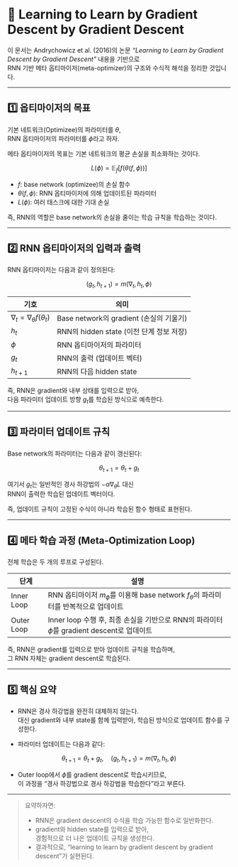 # 🧠 Learning to Learn by Gradient Descent by Gradient Descent

이 문서는 Andrychowicz et al. (2016)의 논문 *“Learning to Learn by Gradient Descent by Gradient Descent”* 내용을 기반으로  
RNN 기반 메타 옵티마이저(meta-optimizer)의 구조와 수식적 해석을 정리한 것입니다.

---

## 1️⃣ 옵티마이저의 목표

기본 네트워크(Optimizee)의 파라미터를 $\theta$,  
RNN 옵티마이저의 파라미터를 $\phi$라고 하자.  

메타 옵티마이저의 목표는 기본 네트워크의 평균 손실을 최소화하는 것이다.

$$
L(\phi) = \mathbb{E} _f [f(\theta(f, \phi))]
$$

- $f$: base network (optimizee)의 손실 함수  
- $\theta(f, \phi)$: RNN 옵티마이저에 의해 업데이트된 파라미터  
- $L(\phi)$: 여러 태스크에 대한 기대 손실  

즉, RNN의 역할은 base network의 손실을 줄이는 학습 규칙을 학습하는 것이다.

---

## 2️⃣ RNN 옵티마이저의 입력과 출력

RNN 옵티마이저는 다음과 같이 정의된다:

$$
(g _t, h _{t+1}) = m(\nabla _t, h _t, \phi)
$$

| 기호 | 의미 |
|------|------|
| $\nabla _t = \nabla _\theta f(\theta _t)$ | Base network의 gradient (손실의 기울기) |
| $h _t$ | RNN의 hidden state (이전 단계 정보 저장) |
| $\phi$ | RNN 옵티마이저의 파라미터 |
| $g _t$ | RNN의 출력 (업데이트 벡터) |
| $h _{t+1}$ | RNN의 다음 hidden state |

즉, RNN은 gradient와 내부 상태를 입력으로 받아,  
다음 파라미터 업데이트 방향 $g _t$를 학습된 방식으로 예측한다.

---

## 3️⃣ 파라미터 업데이트 규칙

Base network의 파라미터는 다음과 같이 갱신된다:

$$
\theta _{t+1} = \theta _t + g _t
$$

여기서 $g _t$는 일반적인 경사 하강법의 $-\alpha \nabla _\theta L$ 대신  
RNN이 출력한 학습된 업데이트 벡터이다.  

즉, 업데이트 규칙이 고정된 수식이 아니라 학습된 함수 형태로 표현된다.

---

## 4️⃣ 메타 학습 과정 (Meta-Optimization Loop)

전체 학습은 두 개의 루프로 구성된다.

| 단계 | 설명 |
|------|------|
| Inner Loop | RNN 옵티마이저 $m _\phi$를 이용해 base network $f _\theta$의 파라미터를 반복적으로 업데이트 |
| Outer Loop | Inner loop 수행 후, 최종 손실을 기반으로 RNN의 파라미터 $\phi$를 gradient descent로 업데이트 |

즉, RNN은 gradient를 입력으로 받아 업데이트 규칙을 학습하며,  
그 RNN 자체는 gradient descent로 학습된다.

---

## 5️⃣ 핵심 요약

- RNN은 경사 하강법을 완전히 대체하지 않는다.  
  대신 gradient와 내부 state를 함께 입력받아, 학습된 방식으로 업데이트 함수를 구성한다.

- 파라미터 업데이트는 다음과 같다:

$$
\theta _{t+1} = \theta _t + g _t, \quad (g _t, h _{t+1}) = m(\nabla _t, h _t, \phi)
$$

- Outer loop에서 $\phi$를 gradient descent로 학습시키므로,  
  이 과정을 “경사 하강법으로 경사 하강법을 학습한다”라고 부른다.

---

> 요약하자면:  
> - RNN은 gradient descent의 수식을 학습 가능한 함수로 일반화한다.  
> - gradient와 hidden state를 입력으로 받아,  
>   경험적으로 더 나은 업데이트 규칙을 생성한다.  
> - 결과적으로, “learning to learn by gradient descent by gradient descent”가 실현된다.
